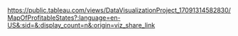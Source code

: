 https://public.tableau.com/views/DataVisualizationProject_17091314582830/MapOfProfitableStates?:language=en-US&:sid=&:display_count=n&:origin=viz_share_link